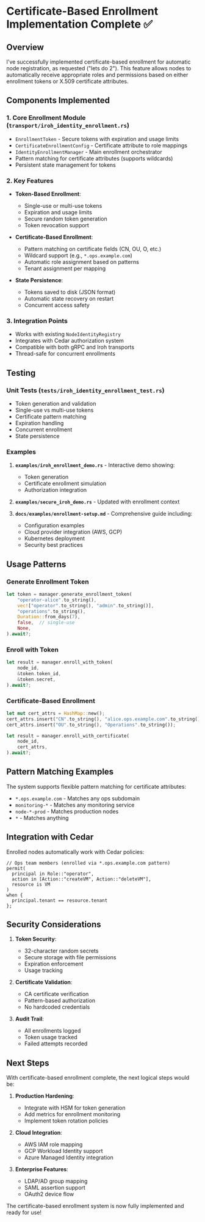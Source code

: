 # Certificate-Based Enrollment Implementation Complete ✅

## Overview

I've successfully implemented certificate-based enrollment for automatic node registration, as requested ("lets do 2"). This feature allows nodes to automatically receive appropriate roles and permissions based on either enrollment tokens or X.509 certificate attributes.

## Components Implemented

### 1. **Core Enrollment Module** (`transport/iroh_identity_enrollment.rs`)
- `EnrollmentToken` - Secure tokens with expiration and usage limits
- `CertificateEnrollmentConfig` - Certificate attribute to role mappings
- `IdentityEnrollmentManager` - Main enrollment orchestrator
- Pattern matching for certificate attributes (supports wildcards)
- Persistent state management for tokens

### 2. **Key Features**
- **Token-Based Enrollment**:
  - Single-use or multi-use tokens
  - Expiration and usage limits
  - Secure random token generation
  - Token revocation support

- **Certificate-Based Enrollment**:
  - Pattern matching on certificate fields (CN, OU, O, etc.)
  - Wildcard support (e.g., `*.ops.example.com`)
  - Automatic role assignment based on patterns
  - Tenant assignment per mapping

- **State Persistence**:
  - Tokens saved to disk (JSON format)
  - Automatic state recovery on restart
  - Concurrent access safety

### 3. **Integration Points**
- Works with existing `NodeIdentityRegistry`
- Integrates with Cedar authorization system
- Compatible with both gRPC and Iroh transports
- Thread-safe for concurrent enrollments

## Testing

### Unit Tests (`tests/iroh_identity_enrollment_test.rs`)
- Token generation and validation
- Single-use vs multi-use tokens
- Certificate pattern matching
- Expiration handling
- Concurrent enrollment
- State persistence

### Examples
1. **`examples/iroh_enrollment_demo.rs`** - Interactive demo showing:
   - Token generation
   - Certificate enrollment simulation
   - Authorization integration

2. **`examples/secure_iroh_demo.rs`** - Updated with enrollment context

3. **`docs/examples/enrollment-setup.md`** - Comprehensive guide including:
   - Configuration examples
   - Cloud provider integration (AWS, GCP)
   - Kubernetes deployment
   - Security best practices

## Usage Patterns

### Generate Enrollment Token
```rust
let token = manager.generate_enrollment_token(
    "operator-alice".to_string(),
    vec!["operator".to_string(), "admin".to_string()],
    "operations".to_string(),
    Duration::from_days(7),
    false,  // single-use
    None,
).await?;
```

### Enroll with Token
```rust
let result = manager.enroll_with_token(
    node_id,
    &token.token_id,
    &token.secret,
).await?;
```

### Certificate-Based Enrollment
```rust
let mut cert_attrs = HashMap::new();
cert_attrs.insert("CN".to_string(), "alice.ops.example.com".to_string());
cert_attrs.insert("OU".to_string(), "Operations".to_string());

let result = manager.enroll_with_certificate(
    node_id,
    cert_attrs,
).await?;
```

## Pattern Matching Examples

The system supports flexible pattern matching for certificate attributes:

- `*.ops.example.com` - Matches any ops subdomain
- `monitoring-*` - Matches any monitoring service
- `node-*-prod` - Matches production nodes
- `*` - Matches anything

## Integration with Cedar

Enrolled nodes automatically work with Cedar policies:

```cedar
// Ops team members (enrolled via *.ops.example.com pattern)
permit(
  principal in Role::"operator",
  action in [Action::"createVM", Action::"deleteVM"],
  resource is VM
)
when {
  principal.tenant == resource.tenant
};
```

## Security Considerations

1. **Token Security**:
   - 32-character random secrets
   - Secure storage with file permissions
   - Expiration enforcement
   - Usage tracking

2. **Certificate Validation**:
   - CA certificate verification
   - Pattern-based authorization
   - No hardcoded credentials

3. **Audit Trail**:
   - All enrollments logged
   - Token usage tracked
   - Failed attempts recorded

## Next Steps

With certificate-based enrollment complete, the next logical steps would be:

1. **Production Hardening**:
   - Integrate with HSM for token generation
   - Add metrics for enrollment monitoring
   - Implement token rotation policies

2. **Cloud Integration**:
   - AWS IAM role mapping
   - GCP Workload Identity support
   - Azure Managed Identity integration

3. **Enterprise Features**:
   - LDAP/AD group mapping
   - SAML assertion support
   - OAuth2 device flow

The certificate-based enrollment system is now fully implemented and ready for use!